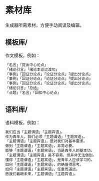 # 素材库

生成器所需素材，方便手动阅读及编辑。

## 模板库/

作文模板，例如：

```txt
「名言」「提出中心论点」
「绪论引言」「绪论本论过渡句」
「事例」「回证分论点」「论证分论点」「提出分论点」
「事例」「回证分论点」「论证分论点」「提出分论点」
「事例」「回证分论点」「论证分论点」「提出分论点」
「绪论引言」「总结」
「点题」「名言」「回扣中心论点」
```

## 语料库/

语料模板，例如：

```txt
我们应当「主题谓语」「主题宾语」。
作为青年人，我们必须「主题谓语」「主题宾语」。
「主题谓语」「主题宾语」，是对我们对基本要求。
做到「主题谓语」「主题宾语」，非常必要。
能够「主题谓语」「主题宾语」，当是青年人的基本功。
「主题谓语」「主题宾语」虽不容易，但并非无法做到。
懂得「主题谓语」「主题宾语」，是青年人应该学习的。
如何「主题谓语」「主题宾语」，的确值得思考。
如何「主题谓语」「主题宾语」，任重而道远。
愿我们着眼未来，「主题谓语」「主题宾语」。
```
